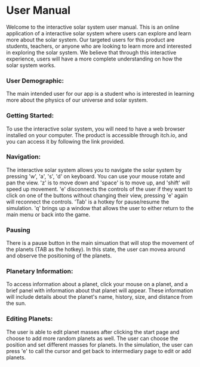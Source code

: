 # User Manual

Welcome to the interactive solar system user manual. This is an online application of a interactive solar system where users can explore and learn more about the solar system. Our targeted users for this product are students, teachers, or anyone who are looking to learn more and interested in exploring the solar system. We believe that through this interactive experience, users will have a more complete understanding on how the solar system works.

### User Demographic:
The main intended user for our app is a student who is interested in learning more about the physics of our universe and solar system.

### Getting Started:
To use the interactive solar system, you will need to have a web browser installed on your computer. The product is accessible through itch.io, and you can access it by following the link provided.

### Navigation:
The interactive solar system allows you to navigate the solar system by pressing 'w', 'a', 's', 'd' on keyboard. You can use your mouse rotate and pan the view. 'z' is to move down and 'space' is to move up, and 'shift' will speed up movement. 'e' disconnects the controls of the user if they want to click on one of the buttons without changing their view, pressing 'e' again will reconnect the controls. 'Tab' is a hotkey for pause/resume the simulation. 'q' brings up a window that allows the user to either return to the main menu or back into the game.

### Pausing
There is a pause button in the main simuation that will stop the movement of the planets (TAB as the hotkey). In this state, the user can movea around and observe the positioning of the planets.

### Planetary Information:
To access information about a planet, click your mouse on a planet, and a brief panel with information about that planet will appear. These information will include details about the planet's name, history, size, and distance from the sun.

### Editing Planets:
The user is able to edit planet masses after clicking the start page and choose to add more random planets as well. The user can choose the position and set different masses for planets. In the simulation, the user can press 'e' to call the cursor and get back to intermediary page to edit or add planets.
